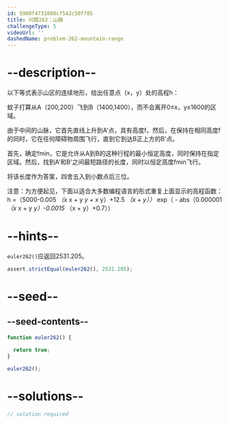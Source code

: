```yaml
---
id: 5900f4731000cf542c50ff85
title: 问题262：山脉
challengeType: 5
videoUrl: ''
dashedName: problem-262-mountain-range
---
```


# --description--

以下等式表示山区的连续地形，给出任意点（x，y）处的高程h：

蚊子打算从A（200,200）飞到B（1400,1400），而不会离开0≤x，y≤1600的区域。

由于中间的山脉，它首先直线上升到A'点，具有高度f。然后，在保持在相同高度f的同时，它在任何障碍物周围飞行，直到它到达B正上方的B'点。

首先，确定fmin，它是允许从A到B的这种行程的最小恒定高度，同时保持在指定区域。然后，找到A'和B'之间最短路径的长度，同时以恒定高度fmin飞行。

将该长度作为答案，四舍五入到小数点后三位。

注意：为方便起见，下面以适合大多数编程语言的形式重复上面显示的高程函数：h =（5000-0.005 *（x* x + y *y + x* y）+12.5 *（x + y））* exp（ - abs（0.000001 *（x* x + y *y）-0.0015* （x + y）+0.7））

# --hints--

`euler262()`应返回2531.205。

```js
assert.strictEqual(euler262(), 2531.205);
```

# --seed--

## --seed-contents--

```js
function euler262() {

  return true;
}

euler262();
```

# --solutions--

```js
// solution required
```
